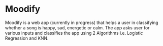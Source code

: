 # Moodify
Moodify is a web app (currently in progress) that helps a user in classifying whether a song is happy, sad, energetic or calm. The app asks user for various inputs and classifies the app using 2 Algorithms i.e. Logistic Regression and KNN.

